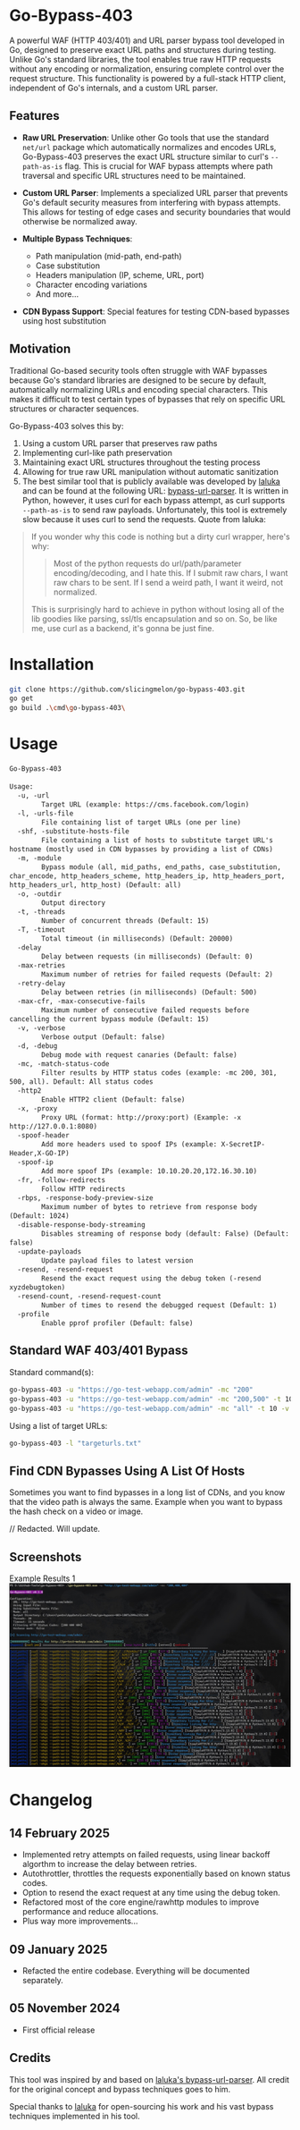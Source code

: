 # Go-Bypass-403

A powerful WAF (HTTP 403/401) and URL parser bypass tool developed in Go, designed to preserve exact URL paths and structures during testing. Unlike Go's standard libraries, the tool enables true raw HTTP requests without any encoding or normalization, ensuring complete control over the request structure. This functionality is powered by a full-stack HTTP client, independent of Go's internals, and a custom URL parser.

## Features

- **Raw URL Preservation**: Unlike other Go tools that use the standard `net/url` package which automatically normalizes and encodes URLs, Go-Bypass-403 preserves the exact URL structure similar to curl's `--path-as-is` flag. This is crucial for WAF bypass attempts where path traversal and specific URL structures need to be maintained.

- **Custom URL Parser**: Implements a specialized URL parser that prevents Go's default security measures from interfering with bypass attempts. This allows for testing of edge cases and security boundaries that would otherwise be normalized away.

- **Multiple Bypass Techniques**: 
  - Path manipulation (mid-path, end-path)
  - Case substitution
  - Headers manipulation (IP, scheme, URL, port)
  - Character encoding variations
  - And more...

- **CDN Bypass Support**: Special features for testing CDN-based bypasses using host substitution

## Motivation

Traditional Go-based security tools often struggle with WAF bypasses because Go's standard libraries are designed to be secure by default, automatically normalizing URLs and encoding special characters. This makes it difficult to test certain types of bypasses that rely on specific URL structures or character sequences.

Go-Bypass-403 solves this by:
1. Using a custom URL parser that preserves raw paths
2. Implementing curl-like path preservation
3. Maintaining exact URL structures throughout the testing process
4. Allowing for true raw URL manipulation without automatic sanitization
5. The best similar tool that is publicly available was developed by [laluka](https://github.com/laluka) and can be found at the following URL: [bypass-url-parser](https://github.com/laluka/bypass-url-parser). It is written in Python, however, it uses curl for each bypass attempt, as curl supports `--path-as-is` to send raw payloads. Unfortunately, this tool is extremely slow because it uses curl to send the requests.
Quote from laluka:
> If you wonder why this code is nothing but a dirty curl wrapper, here's why:
>>    Most of the python requests do url/path/parameter encoding/decoding, and I hate this.
>>    If I submit raw chars, I want raw chars to be sent.
>>    If I send a weird path, I want it weird, not normalized.
>>
>This is surprisingly hard to achieve in python without losing all of the lib goodies like parsing, ssl/tls encapsulation and so on.
So, be like me, use curl as a backend, it's gonna be just fine.

# Installation

```bash
git clone https://github.com/slicingmelon/go-bypass-403.git
go get
go build .\cmd\go-bypass-403\
```

# Usage

```
Go-Bypass-403

Usage:
  -u, -url
        Target URL (example: https://cms.facebook.com/login)
  -l, -urls-file
        File containing list of target URLs (one per line)
  -shf, -substitute-hosts-file
        File containing a list of hosts to substitute target URL's hostname (mostly used in CDN bypasses by providing a list of CDNs)
  -m, -module
        Bypass module (all, mid_paths, end_paths, case_substitution, char_encode, http_headers_scheme, http_headers_ip, http_headers_port, http_headers_url, http_host) (Default: all)
  -o, -outdir
        Output directory
  -t, -threads
        Number of concurrent threads (Default: 15)
  -T, -timeout
        Total timeout (in milliseconds) (Default: 20000)
  -delay
        Delay between requests (in milliseconds) (Default: 0)
  -max-retries
        Maximum number of retries for failed requests (Default: 2)
  -retry-delay
        Delay between retries (in milliseconds) (Default: 500)
  -max-cfr, -max-consecutive-fails
        Maximum number of consecutive failed requests before cancelling the current bypass module (Default: 15)
  -v, -verbose
        Verbose output (Default: false)
  -d, -debug
        Debug mode with request canaries (Default: false)
  -mc, -match-status-code
        Filter results by HTTP status codes (example: -mc 200, 301, 500, all). Default: All status codes
  -http2
        Enable HTTP2 client (Default: false)
  -x, -proxy
        Proxy URL (format: http://proxy:port) (Example: -x http://127.0.0.1:8080)
  -spoof-header
        Add more headers used to spoof IPs (example: X-SecretIP-Header,X-GO-IP)
  -spoof-ip
        Add more spoof IPs (example: 10.10.20.20,172.16.30.10)
  -fr, -follow-redirects
        Follow HTTP redirects
  -rbps, -response-body-preview-size
        Maximum number of bytes to retrieve from response body (Default: 1024)
  -disable-response-body-streaming
        Disables streaming of response body (default: False) (Default: false)
  -update-payloads
        Update payload files to latest version
  -resend, -resend-request
        Resend the exact request using the debug token (-resend xyzdebugtoken)
  -resend-count, -resend-request-count
        Number of times to resend the debugged request (Default: 1)
  -profile
        Enable pprof profiler (Default: false)
```

## Standard WAF 403/401 Bypass

Standard command(s):
```bash
go-bypass-403 -u "https://go-test-webapp.com/admin" -mc "200"
go-bypass-403 -u "https://go-test-webapp.com/admin" -mc "200,500" -t 10 -v 
go-bypass-403 -u "https://go-test-webapp.com/admin" -mc "all" -t 10 -v 
```

Using a list of target URLs:
```bash
go-bypass-403 -l "targeturls.txt" 
```

## Find CDN Bypasses Using A List Of Hosts 

Sometimes you want to find bypasses in a long list of CDNs, and you know that the video path is always the same. Example when you want to bypass the hash check on a video or image.

// Redacted. Will update.

## Screenshots

Example Results 1
![Screenshot 1](images/1.jpg)


# Changelog

## 14 February 2025

- Implemented retry attempts on failed requests, using linear backoff algorthm to increase the delay between retries.
- Autothrottler, throttles the requests exponentially based on known status codes.
- Option to resend the exact request at any time using the debug token.
- Refactored most of the core engine/rawhttp modules to improve performance and reduce allocations.
- Plus way more improvements...

## 09 January 2025

- Refacted the entire codebase. Everything will be documented separately. 

## 05 November 2024

- First official release

## Credits


This tool was inspired by and based on [laluka's bypass-url-parser](https://github.com/laluka/bypass-url-parser). All credit for the original concept and bypass techniques goes to him.

Special thanks to [laluka](https://github.com/laluka) for open-sourcing his work and his vast bypass techniques implemented in his tool.

